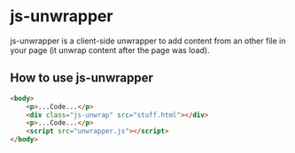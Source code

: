# js-unwrapper

js-unwrapper is a client-side unwrapper to add content from an other file in your page (it unwrap content after the page was load).

How to use js-unwrapper
------------
```html
<body>
    <p>...Code...</p>
    <div class="js-unwrap" src="stuff.html"></div>
    <p>...Code...</p>
    <script src="unwrapper.js"></script>
</body>
```
